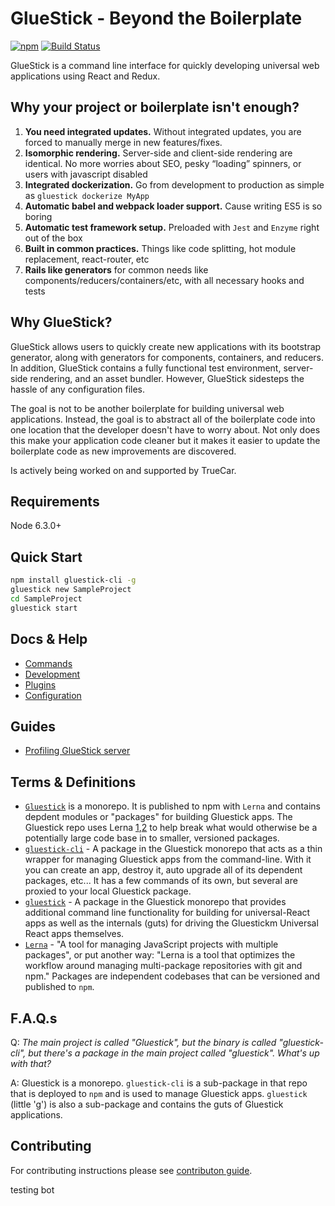 # GlueStick - Beyond the Boilerplate
[![npm](https://img.shields.io/npm/v/gluestick.svg)](https://www.npmjs.com/package/gluestick)
[![Build Status](https://circleci.com/gh/TrueCar/gluestick.svg?style=svg)](https://circleci.com/gh/TrueCar/gluestick)

GlueStick is a command line interface for quickly developing universal web
applications using React and Redux.

## Why your project or boilerplate isn't enough?
1. **You need integrated updates.** Without integrated updates, you are forced to manually merge in new features/fixes.
2. **Isomorphic rendering.** Server-side and client-side rendering are identical. No more worries about SEO, pesky “loading” spinners, or users with javascript disabled
3. **Integrated dockerization.** Go from development to production as simple as `gluestick dockerize MyApp`
4. **Automatic babel and webpack loader support.** Cause writing ES5 is so boring
5. **Automatic test framework setup.** Preloaded with `Jest` and `Enzyme` right out of the box
6. **Built in common practices.** Things like code splitting, hot module replacement, react-router, etc
7. **Rails like generators** for common needs like components/reducers/containers/etc, with all necessary hooks and tests


## Why GlueStick?
GlueStick allows users to quickly create new applications with its bootstrap
generator, along with generators for components, containers, and reducers. In
addition, GlueStick contains a fully functional test environment, server-side
rendering, and an asset bundler. However, GlueStick sidesteps the hassle of any
configuration files.

The goal is not to be another boilerplate for building universal web
applications. Instead, the goal is to abstract all of the boilerplate code into
one location that the developer doesn't have to worry about. Not only does this
make your application code cleaner but it makes it easier to update the
boilerplate code as new improvements are discovered.

Is actively being worked on and supported by TrueCar.

## Requirements
Node 6.3.0+

## Quick Start
```bash
npm install gluestick-cli -g
gluestick new SampleProject
cd SampleProject
gluestick start
```

## Docs & Help

* [Commands](docs/Commands.md)
* [Development](docs/Development.md)
* [Plugins](docs/Plugins.md)
* [Configuration](docs/Configuration.md)

## Guides

* [Profiling GlueStick server](docs/guides/ProfilingRenderer.md)

## Terms & Definitions

* [`Gluestick`](https://github.com/TrueCar/gluestick) is a monorepo. It is published to npm with `Lerna` and contains depdent modules or "packages" for building Gluestick apps. The Gluestick repo uses Lerna [1](https://www.npmjs.com/package/lerna),[2](https://lernajs.io/) to help break what would otherwise be a potentially large code base in to smaller, versioned packages.
* [`gluestick-cli`](https://github.com/TrueCar/gluestick/tree/next/packages/gluestick-cli) - A package in the Gluestick monorepo that acts as a thin wrapper for managing Gluestick apps from the command-line. With it you can create an app, destroy it, auto upgrade all of its dependent packages, etc... It has a few commands of its own, but several are proxied to your local Gluestick package.
* [`gluestick`](https://github.com/TrueCar/gluestick/tree/next/packages/gluestick) - A package in the Gluestick monorepo that provides additional command line functionality for building for universal-React apps as well as the internals (guts) for driving the Gluestickm Universal React apps themselves.
* [`Lerna`](https://github.com/lerna/lerna) - "A tool for managing JavaScript projects with multiple packages", or put another way: "Lerna is a tool that optimizes the workflow around managing multi-package repositories with git and npm." Packages are independent codebases that can be versioned and published to `npm`.

## F.A.Q.s

Q: *The main project is called "Gluestick", but the binary is called "gluestick-cli", but there's a package in the main project called "gluestick". What's up with that?*

A: Gluestick is a monorepo. `gluestick-cli` is a sub-package in that repo that is deployed to `npm` and is used to manage Gluestick apps. `gluestick` (little 'g') is also a sub-package and contains the guts of Gluestick applications.


## Contributing

For contributing instructions please see [contributon guide](CONTRIBUTING.md).

testing bot
